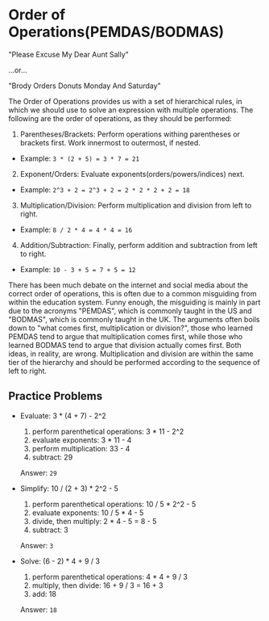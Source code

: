 # Order of Operations(PEMDAS/BODMAS)

"Please Excuse My Dear Aunt Sally"

...or...

"Brody Orders Donuts Monday And Saturday"

The Order of Operations provides us with a set of hierarchical rules, in which we
should use to solve an expression with multiple operations. The following are the
order of operations, as they should be performed:

1. Parentheses/Brackets: Perform operations withing parentheses or brackets first. Work innermost to outermost, if nested.
  - Example: `3 * (2 + 5) = 3 * 7 = 21`
2. Exponent/Orders: Evaluate exponents(orders/powers/indices) next.
  - Example: `2^3 + 2 = 2^3 + 2 = 2 * 2 * 2 + 2 = 18`
3. Multiplication/Division: Perform multiplication and division from left to right.
  - Example: `8 / 2 * 4 = 4 * 4 = 16`
4. Addition/Subtraction: Finally, perform addition and subtraction from left to right.
  - Example: `10 - 3 + 5 = 7 + 5 = 12`

There has been much debate on the internet and social media about the correct order of operations,
this is often due to a common misguiding from within the education system. Funny enough, the
misguiding is mainly in part due to the acronyms "PEMDAS", which is commonly taught in the
US and "BODMAS", which is commonly taught in the UK. The arguments often boils down to
"what comes first, multiplication or division?", those who learned PEMDAS tend to argue that
multiplication comes first, while those who learned BODMAS tend to argue that division actually
comes first. Both ideas, in reality, are wrong. Multiplication and division are within the same
tier of the hierarchy and should be performed according to the sequence of left to right.

## Practice Problems
- Evaluate: 3 * (4 + 7) - 2^2
   1. perform parenthetical operations: 3 * 11 - 2^2
   2. evaluate exponents: 3 * 11 - 4
   3. perform multiplication: 33 - 4
   4. subtract: 29

   Answer: `29`

- Simplify: 10 / (2 + 3) * 2^2 - 5
  1. perform parenthetical operations: 10 / 5 * 2^2 - 5
  2. evaluate exponents: 10 / 5 * 4 - 5
  3. divide, then multiply: 2 * 4 - 5 = 8 - 5
  4. subtract: 3

  Answer: `3`

- Solve: (6 - 2) * 4 + 9 / 3
  1. perform parenthetical operations: 4 * 4 + 9 / 3
  2. multiply, then divide: 16 + 9 / 3 = 16 + 3
  3. add: 18

  Answer: `18`
